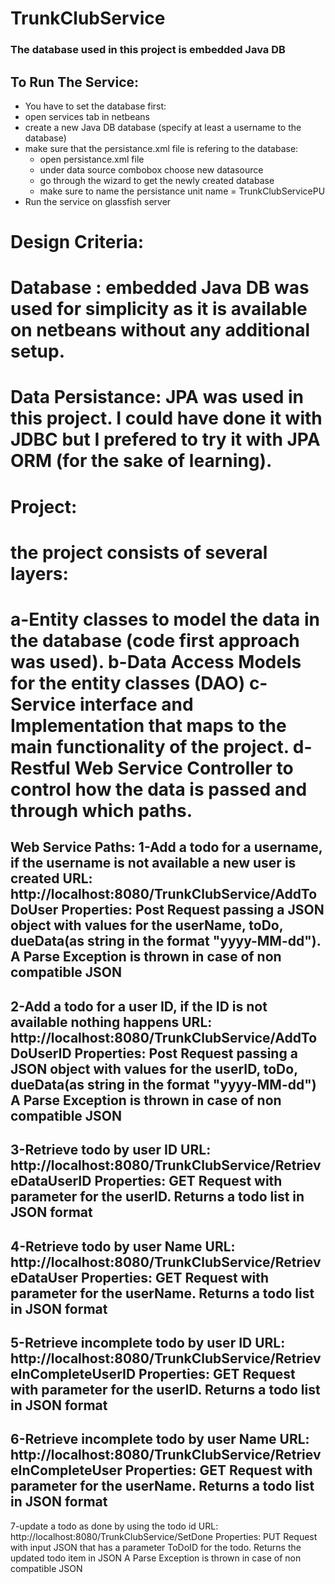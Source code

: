 # TrunkClubService

### The database used in this project is embedded Java DB


## To Run The Service:
*  You have to set the database first:
  * open services tab in netbeans
  * create a new Java DB database (specify at least a username to the database)
* make sure that the persistance.xml file is refering to the database:
  * open persistance.xml file
  * under data source combobox choose new datasource
  * go through the wizard to get the newly created database
  * make sure to name the persistance unit name = TrunkClubServicePU
* Run the service on glassfish server


# Design Criteria:
# Database : embedded Java DB was used for simplicity as it is available on netbeans without any additional setup.
# Data Persistance: JPA was used in this project. I could have done it with JDBC but I prefered to try it with JPA ORM (for the sake of learning).
# Project: 
# the project consists of several layers:
  a-Entity classes to model the data in the database (code first approach was used).
  b-Data Access Models for the entity classes (DAO)
  c-Service interface and Implementation that maps to the main functionality of the project.
  d-Restful Web Service Controller to control how the data is passed and through which paths.
===========================================================================================================
Web Service Paths:
1-Add a todo for a username, if the username is not available a new user is created
  URL:        http://localhost:8080/TrunkClubService/AddToDoUser
  Properties: Post Request passing a JSON object with values for the userName, toDo, dueData(as string in the format "yyyy-MM-dd").
              A Parse Exception is thrown in case of non compatible JSON
  -------------------------------------------------------------
2-Add a todo for a user ID, if the ID is not available nothing happens
  URL:        http://localhost:8080/TrunkClubService/AddToDoUserID
  Properties: Post Request passing a JSON object with values for the userID, toDo, dueData(as string in the format "yyyy-MM-dd")
              A Parse Exception is thrown in case of non compatible JSON
  -------------------------------------------------------------
3-Retrieve todo by user ID 
  URL:        http://localhost:8080/TrunkClubService/RetrieveDataUserID
  Properties: GET Request with parameter for the userID. Returns a todo list in JSON format
  -------------------------------------------------------------
4-Retrieve todo by user Name 
  URL:        http://localhost:8080/TrunkClubService/RetrieveDataUser
  Properties: GET Request with parameter for the userName. Returns a todo list in JSON format
  -------------------------------------------------------------
5-Retrieve incomplete todo by user ID 
  URL:        http://localhost:8080/TrunkClubService/RetrieveInCompleteUserID
  Properties: GET Request with parameter for the userID. Returns a todo list in JSON format
   -------------------------------------------------------------
6-Retrieve incomplete todo by user Name 
  URL:        http://localhost:8080/TrunkClubService/RetrieveInCompleteUser
  Properties: GET Request with parameter for the userName. Returns a todo list in JSON format
  -------------------------------------------------------------
7-update a todo as done by using the todo id 
  URL:        http://localhost:8080/TrunkClubService/SetDone
  Properties: PUT Request with input JSON that has a parameter ToDoID for the todo. Returns the updated todo item in JSON 
              A Parse Exception is thrown in case of non compatible JSON
